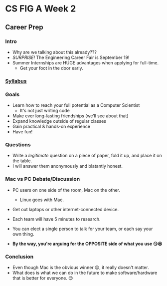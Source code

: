 # CS FIG A Week 2
## Career Prep

### Intro

- Why are we talking about this already???
- *SURPRISE!* The Engineering Career Fair is September 19!
- Summer Internships are HUGE advantages when applying for full-time.
    - Get your foot in the door early.

### [Syllabus](../Syllabus.md)

### Goals

- Learn how to reach your full potential as a Computer Scientist
    - It's not just writing code
- Make ever long-lasting friendships (we’ll see about that)
- Expand knowledge outside of regular classes
- Gain practical & hands-on experience
- Have fun!

### Questions

- Write a *legitimate* question on a piece of paper, fold it up, and place it on the table.
- I will answer them anonymously and blatantly honest.

### Mac vs PC Debate/Discussion

- PC users on one side of the room, Mac on the other.
    - Linux goes with Mac.
- Get out laptops or other internet-connected device.
- Each team will have 5 minutes to research.
- You can elect a single person to talk for your team, or each say your own thing.

- **By the way, you're arguing for the OPPOSITE side of what you use 😏😆**

### Conclusion

- Even though Mac is the obvious winner 😛, it really doesn't matter.
- What does is what we can do in the future to make software/hardware that is better for everyone. 😊